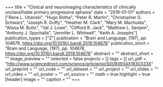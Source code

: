+++
title = "Clinical and neuroimaging characteristics of clinically unclassifiable primary progressive aphasia"
date = "2019-01-01"
authors = ["Rene L. Utianski", "Hugo Botha", "Peter R. Martin", "Christopher G. Schwarz", "Joseph R. Duffy", "Heather M. Clark", "Mary M. Machulda", "Alissa M. Butts", "Val J. Lowe", "Clifford R. Jack", "Matthew L. Senjem", "Anthony J. Spychalla", "Jennifer L. Whitwell", "Keith A. Josephs"]
publication_types = ["2"]
publication = "Brain and Language, (197), _pp. 104676_, https://doi.org/10.1016/j.bandl.2019.104676"
publication_short = "Brain and Language, (197), _pp. 104676_, https://doi.org/10.1016/j.bandl.2019.104676"
abstract = ""
abstract_short = ""
image_preview = ""
selected = false
projects = []
tags = []
url_pdf = "http://www.sciencedirect.com/science/article/pii/S0093934X1830333X"
url_preprint = ""
url_code = ""
url_dataset = ""
url_project = ""
url_slides = ""
url_video = ""
url_poster = ""
url_source = ""
math = true
highlight = true
[header]
image = ""
caption = ""
+++
